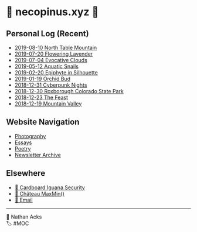 # <span aria-hidden="true">🌱</span> necopinus.xyz <span aria-hidden="true">🌱</span>

## Personal Log (Recent)

* [2019-08-10 North Table Mountain](photography/2019-08-10-north-table-mountain.md)
* [2019-07-20 Flowering Lavender](photography/2019-07-20-flowering-lavender.md)
* [2019-07-04 Evocative Clouds](photography/2019-07-04-evocative-clouds.md)
* [2019-05-12 Aquatic Snails](photography/2019-05-12-aquatic-snails.md)
* [2019-02-20 Epiphyte in Silhouette](photography/2019-02-20-epiphyte-in-silhouette.md)
* [2019-01-19 Orchid Bud](photography/2019-01-19-orchid-bud.md)
* [2018-12-31 Cyberpunk Nights](photography/2018-12-31-cyberpunk-nights.md)
* [2018-12-30 Roxborough Colorado State Park](photography/2018-12-30-roxborough-colorado-state-park.md)
* [2018-12-23 The Feast](photography/2018-12-23-the-feast.md)
* [2018-12-19 Mountain Valley](photography/2018-12-19-mountain-valley.md)

## Website Navigation

* [Photography](photography.md)
* [Essays](essays.md)
* [Poetry](poetry.md)
* [Newsletter Archive](newsletters.md)

## Elsewhere

* [<span aria-hidden="true">🦎</span> Cardboard Iguana Security](https://www.cardboard-iguana.com/)
* [<span aria-hidden="true">🏡</span> Château MaxMin()](https://www.chateaumaxmin.info/)
* [<span aria-hidden="true">📧</span> Email](mailto:nathan.acks@necopinus.xyz)

- - - -

<span aria-hidden="true">👤</span> Nathan Acks  
<span aria-hidden="true">🏷️</span> #MOC
